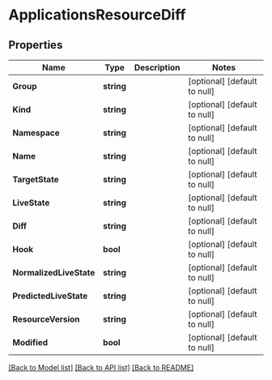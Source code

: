 # ApplicationsResourceDiff

## Properties
Name | Type | Description | Notes
------------ | ------------- | ------------- | -------------
**Group** | **string** |  | [optional] [default to null]
**Kind** | **string** |  | [optional] [default to null]
**Namespace** | **string** |  | [optional] [default to null]
**Name** | **string** |  | [optional] [default to null]
**TargetState** | **string** |  | [optional] [default to null]
**LiveState** | **string** |  | [optional] [default to null]
**Diff** | **string** |  | [optional] [default to null]
**Hook** | **bool** |  | [optional] [default to null]
**NormalizedLiveState** | **string** |  | [optional] [default to null]
**PredictedLiveState** | **string** |  | [optional] [default to null]
**ResourceVersion** | **string** |  | [optional] [default to null]
**Modified** | **bool** |  | [optional] [default to null]

[[Back to Model list]](../README.md#documentation-for-models) [[Back to API list]](../README.md#documentation-for-api-endpoints) [[Back to README]](../README.md)

